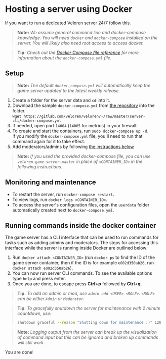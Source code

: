 # Hosting a server using Docker

If you want to run a dedicated Veloren server 24/7 follow this.

> **Note:** _We assume general command line and docker-compose knowledge. You will need `docker` and `docker-compose` installed on the server. You will likely also need root access to access docker._

> **Tip:** _Check out the [Docker Compose file reference](https://docs.docker.com/compose/compose-file/compose-file-v3/) for more information about the `docker-compose.yml` file._

## Setup

> **Note:** _The default `docker_compose.yml` will automatically keep the game server updated to the latest weekly release._

1. Create a folder for the server data and `cd` into it.
2. Download the sample `docker-compose.yml` from [the repository](https://gitlab.com/veloren/veloren/-/blob/master/server-cli/docker-compose.yml) into the folder.  
`wget https://gitlab.com/veloren/veloren/-/raw/master/server-cli/docker-compose.yml`
3. If needed, open port `14004` (`14005` for metrics) in your firewall.
4. To create and start the containers, run `sudo docker-compose up -d`.  
If you modify the `docker-compose.yml` file, you'll need to run that command again for it to take effect.
5. Add moderators/admins by following [the instructions below](#running-commands-inside-the-docker-container)

> **Note:** _If you used the provided docker-compose file, you can use `veloren-game-server-master` in place of `<CONTAINER_ID>` in the following instructions._

## Monitoring and maintenance

- To restart the server, run `docker-compose restart`.
- To view logs, run `docker logs <CONTAINER_ID>`.
- To access the server's configuration files, open the `userdata` folder automatically created next to `docker-compose.yml`.

## Running commands inside the docker container

The game server has a CLI interface that can be used to run commands for tasks such as adding admins and moderators.
The steps for accessing this interface while the server is running inside Docker are outlined below:

1. Run `docker attach <CONTAINER_ID>` (run `docker ps` to find the ID of the game server container, then if the ID is for example `e002d350ab26`, run `docker attach e002d350ab26`).
2. You can now run server CLI commands. To see the available options type `help` and press enter.
3. Once you are done, to escape press **Ctrl+p** followed by **Ctrl+q**.

> **Tip:** _To add an admin or mod, use `admin add <USER> <ROLE>`. `<ROLE>` can be either `Admin` or `Moderator`._

> **Tip:** _To gracefully shutdown the server for maintenance with 2 minute countdown, use:_
>
> ```sh
> shutdown graceful --reason "Shutting down for maintenance :)" 120
> ```

> **Note:** _Logging output from the server can break up the visualization of command input but this can be ignored and broken up commands will still work._

You are done!
